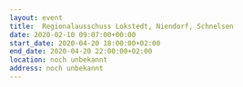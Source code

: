 ```yaml
---
layout: event
title:  Regionalausschuss Lokstedt, Niendorf, Schnelsen
date: 2020-02-10 09:07:00+00:00
start_date: 2020-04-20 18:00:00+02:00
end_date: 2020-04-20 22:00:00+02:00
location: noch unbekannt
address: noch unbekannt
---
```

